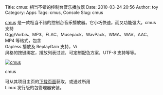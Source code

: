 Title: cmus: 相当不错的控制台音乐播放器
Date: 2010-03-24 20:56
Author: toy
Category: Apps
Tags: cmus, Console
Slug: cmus

[cmus](http://cmus.sourceforge.net/)
是一款相当不错的控制台音乐播放器。它小巧快速，而又功能强大。cmus 支持  
Ogg/Vorbis、MP3、FLAC、Musepack、WavPack、WMA、WAV、AAC、MP4
等格式，包含  
Gapless 播放及 ReplayGain 支持，Vi  
风格的按键绑定，播放列表过滤，可定制配色方案，UTF-8 支持等等。

[![cmus](http://i.linuxtoy.org/images/2010/03/cmus-thumb.png)](http://i.linuxtoy.org/images/2010/03/cmus.png)

cmus  

可从其项目主页的[下载页面](http://cmus.sourceforge.net/#download)获取，或通过所用  
Linux 发行版的包管理器安装。
